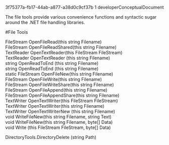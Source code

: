 ﻿<id>3f75377a-fb17-44ab-a877-a38d0c9cf37b
<version>1
<contenttype>developerConceptualDocument

The file tools provide various convenience functions and syntactic sugar around
the .NET file handling libraries.

#File Tools


<dl>
<dt>FileStream OpenFileRead(this string Filename)
<dd>

<dt>FileStream OpenFileReadShared(this string Filename)
<dd>
<dt>TextReader OpenTextReader(this FileStream FileStream)
<dd>
<dt>TextReader OpenTextReader (this string Filename)
<dd>
<dt>string OpenReadToEnd (this string Filename)
<dd>
<dt>string OpenReadToEnd (this string Filename)
<dd>
<dt>static FileStream OpenFileNew(this string Filename)
<dd>
<dt>FileStream OpenFileWrite(this string Filename)
<dd>
<dt>FileStream OpenFileWriteShare(this string Filename)
<dd>

<dt>FileStream OpenFileAppend(this string Filename) 
<dd>
<dt>FileStream OpenFileAppendShare(this string Filename)
<dd>
<dt>TextWriter OpenTextWriter(this FileStream FileStream)
<dd>
<dt>TextWriter OpenTextWriter(this string Filename)
<dd>

<dt>TextWriter OpenTextWriterNew (this string Filename)
<dd>
<dt>void WriteFileNew(this string Filename, string Text)
<dd>
<dt>void WriteFileNew(this string Filename, byte[] Data)
<dd>
<dt>void Write (this FileStream FileStream, byte[] Data)
<dd>
</dl>

DirectoryTools.DirectoryDelete (string Path)